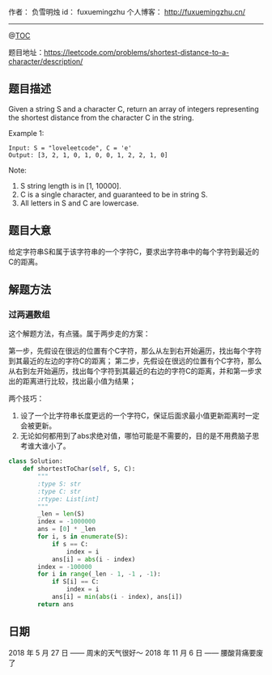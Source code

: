
作者： 负雪明烛
id：	fuxuemingzhu
个人博客：	http://fuxuemingzhu.cn/

---
@[TOC](目录)

题目地址：https://leetcode.com/problems/shortest-distance-to-a-character/description/

## 题目描述

Given a string S and a character C, return an array of integers representing the shortest distance from the character C in the string.

Example 1:

    Input: S = "loveleetcode", C = 'e'
    Output: [3, 2, 1, 0, 1, 0, 0, 1, 2, 2, 1, 0]
     

Note:

1. S string length is in [1, 10000].
1. C is a single character, and guaranteed to be in string S.
1. All letters in S and C are lowercase.


## 题目大意

给定字符串S和属于该字符串的一个字符C，要求出字符串中的每个字符到最近的C的距离。


## 解题方法

### 过两遍数组

这个解题方法，有点骚。属于两步走的方案：

第一步，先假设在很远的位置有个C字符，那么从左到右开始遍历，找出每个字符到其最近的左边的字符C的距离；
第二步，先假设在很远的位置有个C字符，那么从右到左开始遍历，找出每个字符到其最近的右边的字符C的距离，并和第一步求出的距离进行比较，找出最小值为结果；

两个技巧：

1. 设了一个比字符串长度更远的一个字符C，保证后面求最小值更新距离时一定会被更新。
2. 无论如何都用到了abs求绝对值，哪怕可能是不需要的，目的是不用费脑子思考谁大谁小了。


```python
class Solution:
    def shortestToChar(self, S, C):
        """
        :type S: str
        :type C: str
        :rtype: List[int]
        """
        _len = len(S)
        index = -1000000
        ans = [0] * _len
        for i, s in enumerate(S):
            if s == C:
                index = i
            ans[i] = abs(i - index)
        index = -100000
        for i in range(_len - 1, -1 , -1):
            if S[i] == C:
                index = i
            ans[i] = min(abs(i - index), ans[i])
        return ans
```

## 日期

2018 年 5 月 27 日 —— 周末的天气很好～
2018 年 11 月 6 日 —— 腰酸背痛要废了
